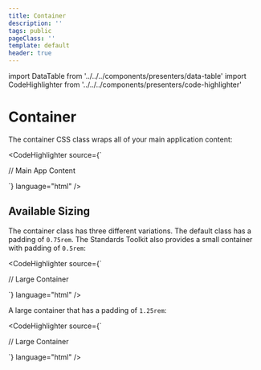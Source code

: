 ```yaml
---
title: Container
description: ''
tags: public
pageClass: ''
template: default
header: true
---
```


import DataTable from '../../../components/presenters/data-table'
import CodeHighlighter from '../../../components/presenters/code-highlighter'

# Container

The container CSS class wraps all of your main application content:

<CodeHighlighter 
source={`<div class="rn-container">
  // Main App Content
</div>`} language="html"
/>

## Available Sizing

The container class has three different variations. The default class has a padding of `0.75rem`. The Standards Toolkit also provides a small container with padding of `0.5rem`:

<CodeHighlighter 
source={`<div class="rn-container--large">
  // Large Container
</div>`} language="html"
/>

A large container that has a padding of `1.25rem`:

<CodeHighlighter 
source={`<div class="rn-container--small">
  // Large Container
</div>`} language="html"
/>
